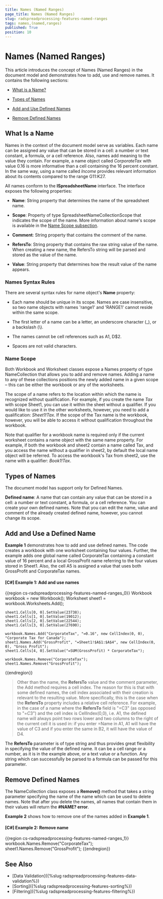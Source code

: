 ```yaml
---
title: Names (Named Ranges)
page_title: Names (Named Ranges)
slug: radspreadprocessing-features-named-ranges
tags: names,(named,ranges)
published: True
position: 10
---
```


# Names (Named Ranges)



This article introduces the concept of Names (Named Ranges) in the document model and demonstrates how to add, use and remove names. It contains the following sections:
      

* [What is a Name?](#what-is-a-name)

* [Types of Names](#types-of-names)

* [Add and Use Defined Names](#add-and-use-a-defined-name)

* [Remove Defined Names](#remove-defined-names)

## What Is a Name

Names in the context of the document model serve as variables. Each name can be assigned any value that can be stored in a cell: a number or text constant, a formula, or a cell reference. Also, names add meaning to the value they contain. For example, a name object called *CorporateTax* with value 0.16 is more informative than a cell containing the 16 percent constant. In the same way, using a name called *Income* provides relevant information about its contents compared to the range G11:K27.
        

All names conform to the __ISpreadsheetName__ interface. The interface exposes the following properties:
        

* __Name__: String property that determines the name of the spreadsheet name.
            

* __Scope__: Property of type SpreadsheetNameCollectionScope that indicates the scope of the name. More information about name's scope is available in the [Name Scope subsection](#name-scope).
            

* __Comment__: String property that contains the comment of the name.
            

* __RefersTo__: String property that contains the raw string value of the name. When creating a new name, the RefersTo string will be parsed and stored as the value of the name.
            

* __Value__: String property that determines how the result value of the name appears.
            

### Names Syntax Rules

There are several syntax rules for name object's __Name__ property:
            

* Each name should be unique in its scope. Names are case insensitive, so two name objects with names 'range1' and 'RANGE1' cannot reside within the same scope.
                

* The first letter of a name can be a letter, an underscore character (_), or a backslash (\\).
                

* The names cannot be cell references such as  A1, D$2.
                

* Spaces are not valid characters.
                

### Name Scope

Both Workbook and Worksheet classes expose a Names property of type NameCollection that allows you to add and remove names. Adding a name to any of these collections positions the newly added name in a given scope – this can be either the workbook or any of the worksheets.
            

The scope of a name refers to the location within which the name is recognized without qualification. For example, if you create the name *Tax* with scope Sheet1, you can use it within the sheet without a qualifier. If you would like to use it in the other worksheets, however, you need to add a qualification: *Sheet1!Tax*. If the scope of the Tax name is the workbook, however, you will be able to access it without qualification throughout the workbook.
            

Note that qualifier for a workbook name is required only if the current worksheet contains a name object with the same name property. For example, if both the workbook and sheet2 contain a name called Tax, and you access the name without a qualifier in sheet2, by default the local name object will be referred. To access the workbook's Tax from sheet2, use the name with a qualifier: *Book1!Tax*.
            

## Types of Names

The document model  has support only for Defined Names.
        

__Defined name__: A name that can contain any value that can be stored in a cell: a number or text constant, a formula, or a cell reference. You can create your own defined names. Note that you can edit the name, value and comment of the already created defined name, however, you cannot change its scope.
        

## Add and Use a Defined Name

__Example 1__ demonstrates how to add and use defined names. The code creates a workbook with one worksheet containing four values. Further, the example adds one global name called CorporateTax containing a constant value of 16 percent and a local GrossProfit name referring to the four values stored in Sheet1. Also, the cell A5 is assigned a value that uses both GrossProfit and CorporateTax names.
        

#### __[C#] Example 1: Add and use names__

{{region cs-radspreadprocessing-features-named-ranges_0}}
	Workbook workbook = new Workbook();
	Worksheet sheet1 = workbook.Worksheets.Add();
	
	sheet1.Cells[0, 0].SetValue(23738);
	sheet1.Cells[1, 0].SetValue(19012);
	sheet1.Cells[2, 0].SetValue(22544);
	sheet1.Cells[3, 0].SetValue(27690);
	
	workbook.Names.Add("CorporateTax", "=0.16", new CellIndex(0, 0), "Corporate Tax for Canada");
	sheet1.Names.Add("GrossProfit", "=Sheet1!$A$1:$A$4", new CellIndex(0, 0), "Gross Profit");
	sheet1.Cells[4, 0].SetValue("=SUM(GrossProfit) * CorporateTax");
	
	workbook.Names.Remove("CorporateTax");
	sheet1.Names.Remove("GrossProfit");
{{endregion}}

> Other than the name, the __RefersTo__ value and the comment parameter, the Add method requires a cell index. The reason for this is that with some defined names, the cell index associated with their creation is relevant to the resulting value. More specifically, this is the case when the __RefersTo__ property includes a relative cell reference. For example, in the case of a name where the __RefersTo__ field is "=C3" (as opposed to "=$C$3") and the cell index is CellIndex(0,0), i.e. A1, the defined name will always point two rows lower and two columns to the right of the current cell it is used in: if you enter =Name in A1, A1 will have the value of C3 and if you enter the same in B2, it will have the value of D4.
>
The __RefersTo__ parameter is of type string and thus provides great flexibility in specifying the value of the defined name. It can be a cell range or a number, as it is in the example above, or a text value or a function. Any string which can successfully be parsed to a formula can be passed for this parameter.


## Remove Defined Names

The NameCollection class exposes a __Remove()__ method that takes a string parameter specifying the name of the name which can be used to delete names. Note that after you delete the names, all names that contain them in their values will return the __#NAME? error__.
        

__Example 2__ shows how to remove one of the names added in __Example 1__.
        

#### __[C#] Example 2: Remove name__

{{region cs-radspreadprocessing-features-named-ranges_1}}
	workbook.Names.Remove("CorporateTax");
	sheet1.Names.Remove("GrossProfit");
{{endregion}}


## See Also

* [Data Validation]({%slug radspreadprocessing-features-data-validation%})
* [Sorting]({%slug radspreadprocessing-features-sorting%})
* [Filtering]({%slug radspreadprocessing-features-filtering%})
